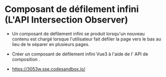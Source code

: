 # Composant de défilement infini (L'API Intersection Observer)

- Un composant de défilement infini se produit lorsqu'un nouveau contenu est chargé lorsque l'utilisateur fait défiler la page vers le bas au lieu de le séparer en plusieurs pages.

- Créer un composant de défilement infini Vue3 à l'aide de l' API de composition .
- https://3053w.sse.codesandbox.io/

